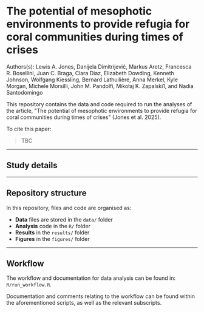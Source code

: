 # The potential of mesophotic environments to provide refugia for coral communities during times of crises

Authors(s): Lewis A. Jones, Danijela Dimitrijević, Markus Aretz, Francesca R. Bosellini, Juan C. Braga, Clara Diaz, Elizabeth Dowding, Kenneth Johnson, Wolfgang Kiessling, Bernard Lathuilière, Anna Merkel, Kyle Morgan, Michele Morsilli, John M. Pandolfi, Mikołaj K. Zapalski1, and Nadia Santodomingo

This repository contains the data and code required to run the analyses of the article, "The potential of mesophotic environments to provide refugia for coral communities during times of crises" (Jones et al. 2025).

To cite this paper:
> TBC

-------

## Study details

-------

## Repository structure

In this repository, files and code are organised as:

* **Data** files are stored in the `data/` folder
* **Analysis** code in the `R/` folder
* **Results** in the `results/` folder
* **Figures** in the `figures/` folder

-------

## Workflow

The workflow and documentation for data analysis can be found in: `R/run_workflow.R`.

Documentation and comments relating to the workflow can be found within the aforementioned scripts, as well as the relevant subscripts.